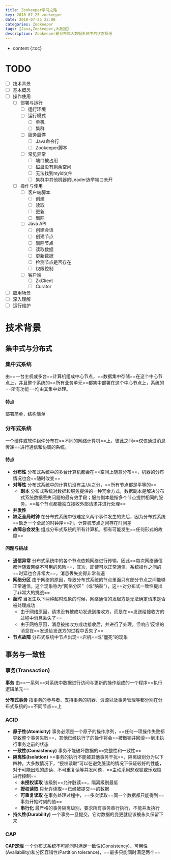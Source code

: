 ```yaml
---
title: Zookeeper学习之路
key: 2018-07-25-zookeeper
date: 2018-07-25 22:00
categories: Zookeeper
tags: [Java,Zookeeper,大数据]
description: Zookeeper是分布式大数据系统中的状态枢纽
---
```

* content
{:toc}

# TODO
- [ ] 技术背景
- [ ] 基本概念
- [ ] 操作使用
    - [ ] 部署与运行
        - [ ] 运行环境
        - [ ] 运行模式
            - [ ] 单机
            - [ ] 集群
        - [ ] 服务启停
            - [ ] Java命令行
            - [ ] Zookeeper脚本
        - [ ] 常见异常
            - [ ] 端口被占用
            - [ ] 磁盘没有剩余空间
            - [ ] 无法找到myid文件
            - [ ] 集群中其他机器的Leader选举端口未开
    - [ ] 操作与使用
        - [ ] 客户端脚本
            - [ ] 创建
            - [ ] 读取
            - [ ] 更新
            - [ ] 删除
        - [ ] Java API
            - [ ] 创建会话
            - [ ] 创建节点
            - [ ] 删除节点
            - [ ] 读取数据
            - [ ] 更新数据
            - [ ] 检测节点是否存在
            - [ ] 权限控制
        - [ ] 客户端
            - [ ] ZkClient
            - [ ] Curator
- [ ] 应用场景
- [ ] 深入理解
- [ ] 运行维护

# 技术背景
## 集中式与分布式
### 集中式系统
由==一台主机或多台==计算机组成中心节点，==数据集中存储==在这个中心节点上，并且整个系统的==所有业务单元==都集中部署在这个中心节点上，系统的==所有功能==均由其集中处理。
#### 特点
部署简单，结构简单
### 分布式系统
一个硬件或软件组件分布在==不同的网络计算机==上，彼此之间==仅仅通过消息传递==进行通信和协调的系统。
#### 特点
- **分布性** 分布式系统中的多台计算机都会在==空间上随意分布==，机器的分布情况也会==随时改变==
- **对等性** 分布式系统中的计算机没有主/从之分，==所有节点都是平等的==
    - **副本** 分布式系统对数据和服务提供的一种冗余方式，数据副本是解决分布式系统数据丢失问题的最有效手段；服务副本是指多个节点提供相同的服务，==每个节点都能独立接收外部请求并进行处理==
- **并发性**
- **缺乏全局时钟** 在分布式系统中很难定义两个事件发生的先后，因为分布式系统==缺乏一个全局的时钟序==列，计算机节点之间存在时间差
- **故障总会发生** 组成分布式系统的所有计算机，都有可能发生==任何形式的故障==
#### 问题与挑战
- **通信异常** 分布式系统中的各个节点依赖网络进行传输，因此==每次网络通信都伴随着网络不可用的风险==，其次，即使可以正常通信，系统操作之间的==时延也会非常大==，消息丢失变得非常普遍
- **网络分区** 由于网络的原因，导致分布式系统的节点里面只有部分节点之间能够正常通信，这个现象称为“网络分区”（或“脑裂”），这==对分布式一致性提出了非常大的挑战==
- **超时** 当发生以下两种超时现象的时候，网络通信的发起方是无法确定请求是否被处理成功
    - 由于网络原因，请求没有被成功发送到接收方，而是在==发送给接收方的过程中消息丢失了==
    - 由于网络原因，消息被接收方成功接收后，并进行了处理，但响应‘反馈的消息在==发送给发送方的过程中丢失了==
- **节点故障** 分布式系统中节点出现==宕机==或“僵死”的现象
## 事务与一致性
### 事务(Transaction)
**事务**
由==一系列==对系统中数据进行访问与更新的操作组成的一个程序==执行逻辑单元==

**分布式事务**
指事务的参与者、支持事务的机器、资源以及事务管理等都分别在分布式系统的==不同节点==上
### ACID
- **原子性(Atomicity)** 事务必须是一个原子的操作序列，==任何一项操作失败都导致整个事务失败==，其他已经执行了的操作将会==被撤销并回滚==到未执行事务之前的状态
- **一致性(Consistency)** 事务不能破坏数据的==完整性和一致性==
- **隔离性(Isolation)** ==事务的执行不能被其他事务干扰==，隔离级别分为以下四种。大多数情况下，“授权读取”可以在避免脏读的情况下保证较好的性能，对于可能出现的虚读、不可重复读等并发问题，==主动采用悲观锁或乐观锁进行控制==
    - **未授权读取** 该级别==允许脏读==，隔离级别最低
    - **授权读取** 只允许读取==已经被提交==的数据
    - **可重复读取** 在事务处理过程中，==多次读取==同一个数据都只能得到==事务开始时刻的值==
    - **串行化** 最严格的事务隔离级别，要求所有事务串行执行，不能并发执行
- **持久性(Durability)** 一个事务一旦提交，它对数据的变更就应该被永久保留下来
### CAP
**CAP定理**
一个分布式系统不可能同时满足一致性(Consistency)、可用性(Avaliability)和分区容错性(Partition tolerance)，==最多只能同时满足两个==
